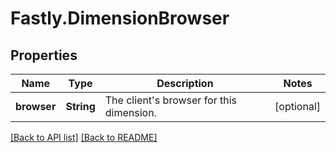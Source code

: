 # Fastly.DimensionBrowser

## Properties

Name | Type | Description | Notes
------------ | ------------- | ------------- | -------------
**browser** | **String** | The client&#39;s browser for this dimension. | [optional] 


[[Back to API list]](../../README.md#endpoints) [[Back to README]](../../README.md)
